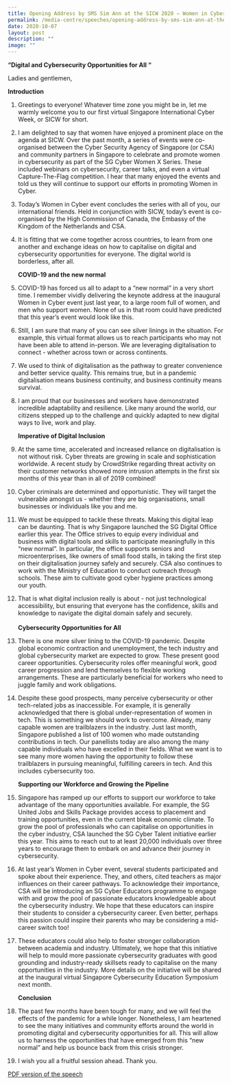 ```yaml
---
title: Opening Address by SMS Sim Ann at the SICW 2020 – Women in Cyber Event
permalink: /media-centre/speeches/opening-address-by-sms-sim-ann-at-the-sicw-2020-women-in-cyber-event/
date: 2020-10-07
layout: post
description: ""
image: ""
---
```

**“Digital and Cybersecurity Opportunities for All “**

Ladies and gentlemen,  
  
**Introduction**  
  
1. Greetings to everyone! Whatever time zone you might be in, let me warmly welcome you to our first virtual Singapore International Cyber Week, or SICW for short.   
  
2. I am delighted to say that women have enjoyed a prominent place on the agenda at SICW. Over the past month, a series of events were co-organised between the Cyber Security Agency of Singapore (or CSA) and community partners in Singapore to celebrate and promote women in cybersecurity as part of the SG Cyber Women X Series. These included webinars on cybersecurity, career talks, and even a virtual Capture-The-Flag competition. I hear that many enjoyed the events and told us they will continue to support our efforts in promoting Women in Cyber.   
  
3. Today’s Women in Cyber event concludes the series with all of you, our international friends. Held in conjunction with SICW, today’s event is co-organised by the High Commission of Canada, the Embassy of the Kingdom of the Netherlands and CSA.   
  
4. It is fitting that we come together across countries, to learn from one another and exchange ideas on how to capitalise on digital and cybersecurity opportunities for everyone. The digital world is borderless, after all.  
  
     **COVID-19 and the new normal**   
  
5. COVID-19 has forced us all to adapt to a “new normal” in a very short time. I remember vividly delivering the keynote address at the inaugural Women in Cyber event just last year, to a large room full of women, and men who support women. None of us in that room could have predicted that this year’s event would look like this.   
  
6. Still, I am sure that many of you can see silver linings in the situation. For example, this virtual format allows us to reach participants who may not have been able to attend in-person. We are leveraging digitalisation to connect - whether across town or across continents.   
  
7. We used to think of digitalisation as the pathway to greater convenience and better service quality. This remains true, but in a pandemic digitalisation means business continuity, and business continuity means survival.   
  
8. I am proud that our businesses and workers have demonstrated incredible adaptability and resilience. Like many around the world, our citizens stepped up to the challenge and quickly adapted to new digital ways to live, work and play.  
  
     **Imperative of Digital Inclusion**  
  
9. At the same time, accelerated and increased reliance on digitalisation is not without risk. Cyber threats are growing in scale and sophistication worldwide. A recent study by CrowdStrike regarding threat activity on their customer networks showed more intrusion attempts in the first six months of this year than in all of 2019 combined!    
  
10. Cyber criminals are determined and opportunistic. They will target the vulnerable amongst us - whether they are big organisations, small businesses or individuals like you and me.   
  
11. We must be equipped to tackle these threats. Making this digital leap can be daunting. That is why Singapore launched the SG Digital Office earlier this year. The Office strives to equip every individual and business with digital tools and skills to participate meaningfully in this “new normal”. In particular, the office supports seniors and microenterprises, like owners of small food stalls, in taking the first step on their digitalisation journey safely and securely. CSA also continues to work with the Ministry of Education to conduct outreach through schools. These aim to cultivate good cyber hygiene practices among our youth.   
  
12. That is what digital inclusion really is about - not just technological accessibility, but ensuring that everyone has the confidence, skills and knowledge to navigate the digital domain safely and securely.  
   
     **Cybersecurity Opportunities for All**  
  
13. There is one more silver lining to the COVID-19 pandemic. Despite global economic contraction and unemployment, the tech industry and global cybersecurity market are expected to grow. These present good career opportunities. Cybersecurity roles offer meaningful work, good career progression and lend themselves to flexible working arrangements. These are particularly beneficial for workers who need to juggle family and work obligations.  
  
14. Despite these good prospects, many perceive cybersecurity or other tech-related jobs as inaccessible. For example, it is generally acknowledged that there is global under-representation of women in tech. This is something we should work to overcome. Already, many capable women are trailblazers in the industry. Just last month, Singapore published a list of 100 women who made outstanding contributions in tech. Our panellists today are also among the many capable individuals who have excelled in their fields. What we want is to see many more women having the opportunity to follow these trailblazers in pursuing meaningful, fulfilling careers in tech. And this includes cybersecurity too.  
  
     **Supporting our Workforce and Growing the Pipeline**   

15. Singapore has ramped up our efforts to support our workforce to take advantage of the many opportunities available. For example, the SG United Jobs and Skills Package provides access to placement and training opportunities, even in the current bleak economic climate. To grow the pool of professionals who can capitalise on opportunities in the cyber industry, CSA launched the SG Cyber Talent initiative earlier this year. This aims to reach out to at least 20,000 individuals over three years to encourage them to embark on and advance their journey in cybersecurity.   
  
16. At last year’s Women in Cyber event, several students participated and spoke about their experience. They, and others, cited teachers as major influences on their career pathways. To acknowledge their importance, CSA will be introducing an SG Cyber Educators programme to engage with and grow the pool of passionate educators knowledgeable about the cybersecurity industry. We hope that these educators can inspire their students to consider a cybersecurity career. Even better, perhaps this passion could inspire their parents who may be considering a mid-career switch too!   
  
17. These educators could also help to foster stronger collaboration between academia and industry. Ultimately, we hope that this initiative will help to mould more passionate cybersecurity graduates with good grounding and industry-ready skillsets ready to capitalise on the many opportunities in the industry. More details on the initiative will be shared at the inaugural virtual Singapore Cybersecurity Education Symposium next month.   
  
     **Conclusion**  
  
18. The past few months have been tough for many, and we will feel the effects of the pandemic for a while longer. Nonetheless, I am heartened to see the many initiatives and community efforts around the world in promoting digital and cybersecurity opportunities for all. This will allow us to harness the opportunities that have emerged from this “new normal” and help us bounce back from this crisis stronger.   
  
19. I wish you all a fruitful session ahead. Thank you.

[PDF version of the speech](/files/Speeches%202020/opening%20address%20by%20sms%20sim%20ann%20at%20the%20singapore%20international%20cyber%20week%202020%20%20women%20in%20cyber%20event.pdf)